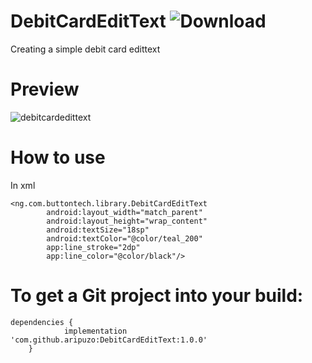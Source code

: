 # DebitCardEditText ![Download](https://api.bintray.com/packages/winged90/maven/textarc/images/download.svg?version=1.0.0)

Creating a simple debit card edittext

# Preview

![debitcardedittext](https://res.cloudinary.com/oversabi/image/upload/v1616272861/Screenshot_1616272234_mnj3m4.png)

# How to use

In xml

```
<ng.com.buttontech.library.DebitCardEditText
        android:layout_width="match_parent"
        android:layout_height="wrap_content"
        android:textSize="18sp"
        android:textColor="@color/teal_200"
        app:line_stroke="2dp"
        app:line_color="@color/black"/>
```



# To get a Git project into your build:

```
dependencies {
	        implementation 'com.github.aripuzo:DebitCardEditText:1.0.0'
	}
```
